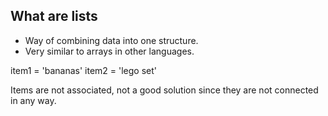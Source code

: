 ## What are lists 
- Way of combining data into one structure.
- Very similar to arrays in other languages.

item1 = 'bananas'
item2 = 'lego set'

Items are not associated, not a good solution since they are not connected in any way.
